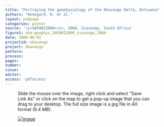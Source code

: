 ```yaml
---
title: "Portraying the geophysiology of the Okavango Delta, Botswana"
authors: "Annegard, H. et al."
layout: pubpage
categories: poster
source: '<i>SAFARI2000</i>, 2000, Siavonga, South Africa'
figure1: oka-geophys_SAFARI2000_siavonga_2000
date: 2000-06-01
projectid: okavango
project: Okavango
pattern:
process:
pages:
number:
issue:
editor:
access: 'pdfaccess'
---
```

<figure>
<figcaption>Slide the mouse over the image, right click and select "Save Link As" or click on the map to get a pop-up image that you can drag to your desktop. The full size image is a jpg file in A0 format (6.4 MB).</figcaption>

<a href="{{ site.commonurl }}/images/{{ site.data.images[page.figure1].source }}"><img src="{{ site.commonurl }}/images/{{ site.data.images[page.figure1].file }}" alt="image"></a>
</figure>
